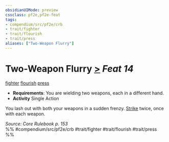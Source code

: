 ```yaml
---
obsidianUIMode: preview
cssclass: pf2e,pf2e-feat
tags:
- compendium/src/pf2e/crb
- trait/fighter
- trait/flourish
- trait/press
aliases: ["Two-Weapon Flurry"]
---
```

# Two-Weapon Flurry  [>](../../rules/core-rulebook/chapter-9-playing-the-game.md#Actions "Single Action") *Feat 14*  
[fighter](../../rules/traits/fighter.md)  [flourish](../../rules/traits/flourish.md)  [press](../../rules/traits/press.md)  

- **Requirements**: You are wielding two weapons, each in a different hand.
- **Activity** Single Action

You lash out with both your weapons in a sudden frenzy. [Strike](../../rules/actions/strike.md) twice, once with each weapon.

*Source: Core Rulebook p. 153*  
%% #compendium/src/pf2e/crb #trait/fighter #trait/flourish #trait/press %%